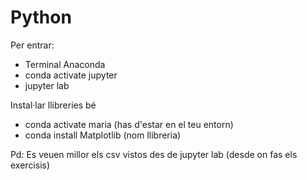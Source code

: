 # Python

Per entrar:

- Terminal Anaconda
- conda activate jupyter
- jupyter lab

Instal·lar llibreries bé

- conda activate maria (has d'estar en el teu entorn)
- conda install  Matplotlib (nom llibreria)

Pd: Es veuen millor els csv vistos des de jupyter lab (desde on fas els exercisis)
